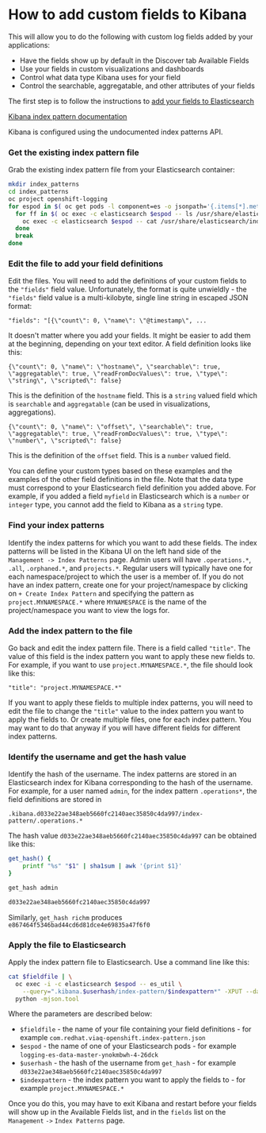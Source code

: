 # How to add custom fields to Kibana

This will allow you to do the following with custom log fields added by your
applications:

* Have the fields show up by default in the Discover tab Available Fields
* Use your fields in custom visualizations and dashboards
* Control what data type Kibana uses for your field
* Control the searchable, aggregatable, and other attributes of your fields

The first step is to follow the instructions to
[add your fields to Elasticsearch](add-fields-to-index-template)

[Kibana index pattern documentation](https://www.elastic.co/guide/en/kibana/5.6/index-patterns.html)

Kibana is configured using the undocumented index patterns API.

### Get the existing index pattern file

Grab the existing index pattern file from your Elasticsearch container:

```bash
mkdir index_patterns
cd index_patterns
oc project openshift-logging
for espod in $( oc get pods -l component=es -o jsonpath='{.items[*].metadata.name}' ) ; do
  for ff in $( oc exec -c elasticsearch $espod -- ls /usr/share/elasticsearch/index_patterns ) ; do
    oc exec -c elasticsearch $espod -- cat /usr/share/elasticsearch/index_patterns/$ff > $ff
  done
  break
done
```

### Edit the file to add your field definitions

Edit the files.  You will need to add the definitions of your custom fields to
the `"fields"` field value.  Unfortunately, the format is quite unwieldly - the
`"fields"` field value is a multi-kilobyte, single line string in escaped JSON
format:

    "fields": "[{\"count\": 0, \"name\": \"@timestamp\", ...

It doesn't matter where you add your fields.  It might be easier to add them at
the beginning, depending on your text editor.  A field definition looks like this:

    {\"count\": 0, \"name\": \"hostname\", \"searchable\": true, \"aggregatable\": true, \"readFromDocValues\": true, \"type\": \"string\", \"scripted\": false}

This is the definition of the `hostname` field.  This is a `string` valued field
which is `searchable` and `aggregatable` (can be used in visualizations, aggregations).

    {\"count\": 0, \"name\": \"offset\", \"searchable\": true, \"aggregatable\": true, \"readFromDocValues\": true, \"type\": \"number\", \"scripted\": false}

This is the definition of the `offset` field.  This is a `number` valued field.

You can define your custom types based on these examples and the examples of the
other field definitions in the file.  Note that the data type must correspond to
your Elasticsearch field definition you added above.  For example, if you added a
field `myfield` in Elasticsearch which is a `number` or `integer` type, you cannot
add the field to Kibana as a `string` type.

### Find your index patterns

Identify the index patterns for which you want to add these fields.  The
index patterns will be listed in the Kibana UI on the left hand side of the
`Management -> Index Patterns` page.  Admin users will have `.operations.*`,
`.all`, `.orphaned.*`, and `projects.*`.  Regular users will typically have
one for each namespace/project to which the user is a member of.  If you do
not have an index pattern, create one for your project/namespace by clicking
on `+ Create Index Pattern` and specifying the pattern as `project.MYNAMESPACE.*`
where `MYNAMESPACE` is the name of the project/namespace you want to view
the logs for.

### Add the index pattern to the file

Go back and edit the index pattern file.  There is a field called `"title"`.
The value of this field is the index pattern you want to apply these new
fields to.  For example, if you want to use `project.MYNAMESPACE.*`, the
file should look like this:

    "title": "project.MYNAMESPACE.*"

If you want to apply these fields to multiple index patterns, you will need
to edit the file to change the `"title"` value to the index pattern you want
to apply the fields to.  Or create multiple files, one for each index pattern.
You may want to do that anyway if you will have different fields for
different index patterns.

### Identify the username and get the hash value

Identify the hash of the username.  The index patterns are stored in an
Elasticsearch index for Kibana corresponding to the hash of the username.
For example, for a user named `admin`, for the index pattern `.operations*`,
the field definitions are stored in

    .kibana.d033e22ae348aeb5660fc2140aec35850c4da997/index-pattern/.operations.*

The hash value `d033e22ae348aeb5660fc2140aec35850c4da997` can be obtained
like this:

```bash
get_hash() {
    printf "%s" "$1" | sha1sum | awk '{print $1}'
}

get_hash admin

d033e22ae348aeb5660fc2140aec35850c4da997
```

Similarly, `get_hash richm` produces `e867464f5346bad44cd6d81dce4e69835a47f6f0`

### Apply the file to Elasticsearch

Apply the index pattern file to Elasticsearch.  Use a command line like this:

```bash
cat $fieldfile | \
  oc exec -i -c elasticsearch $espod -- es_util \
    --query=".kibana.$userhash/index-pattern/$indexpattern*" -XPUT --data-binary @- | \
  python -mjson.tool
```

Where the parameters are described below:

* `$fieldfile` - the name of your file containing your field definitions -
  for example `com.redhat.viaq-openshift.index-pattern.json`
* `$espod` - the name of one of your Elasticsearch pods - for example
  `logging-es-data-master-ynokmbwh-4-26dck`
* `$userhash` - the hash of the username from `get_hash` - for example
  `d033e22ae348aeb5660fc2140aec35850c4da997`
* `$indexpattern` - the index pattern you want to apply the fields to - for
  example `project.MYNAMESPACE.*`

Once you do this, you may have to exit Kibana and restart before your fields will
show up in the Available Fields list, and in the `fields` list on the `Management`
`->` `Index Patterns` page.
